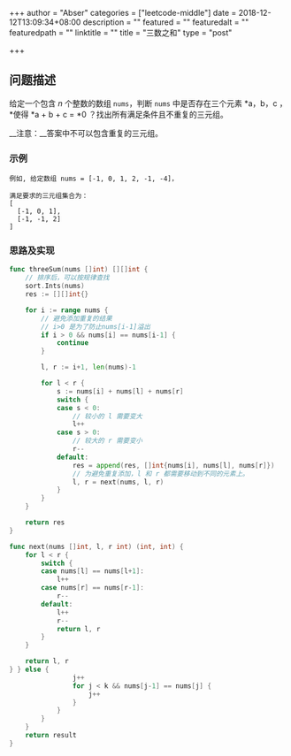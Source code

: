 +++
author = "Abser"
categories = ["leetcode-middle"]
date = 2018-12-12T13:09:34+08:00
description = ""
featured = ""
featuredalt = ""
featuredpath = ""
linktitle = ""
title = "三数之和"
type = "post"

+++

## 问题描述
给定一个包含 *n* 个整数的数组 `nums`，判断 `nums` 中是否存在三个元素 *a，b，c ，*使得 *a + b + c = *0 ？找出所有满足条件且不重复的三元组。

__注意：__答案中不可以包含重复的三元组。
### 示例 
```
例如, 给定数组 nums = [-1, 0, 1, 2, -1, -4]，

满足要求的三元组集合为：
[
  [-1, 0, 1],
  [-1, -1, 2]
]
```


### 思路及实现
```go
func threeSum(nums []int) [][]int {
	// 排序后，可以按规律查找
	sort.Ints(nums)
	res := [][]int{}

	for i := range nums {
		// 避免添加重复的结果
		// i>0 是为了防止nums[i-1]溢出
		if i > 0 && nums[i] == nums[i-1] {
			continue
		}

		l, r := i+1, len(nums)-1

		for l < r {
			s := nums[i] + nums[l] + nums[r]
			switch {
			case s < 0:
				// 较小的 l 需要变大
				l++
			case s > 0:
				// 较大的 r 需要变小
				r--
			default:
				res = append(res, []int{nums[i], nums[l], nums[r]})
				// 为避免重复添加，l 和 r 都需要移动到不同的元素上。
				l, r = next(nums, l, r)
			}
		}
	}

	return res
}

func next(nums []int, l, r int) (int, int) {
	for l < r {
		switch {
		case nums[l] == nums[l+1]:
			l++
		case nums[r] == nums[r-1]:
			r--
		default:
			l++
			r--
			return l, r
		}
	}

	return l, r
} } else {
                j++
                for j < k && nums[j-1] == nums[j] {
                    j++
                }
            }
        }
    }
    return result
}
```

